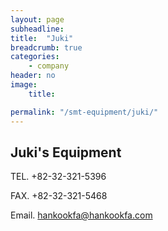 ```yaml
---
layout: page
subheadline:
title:  "Juki"
breadcrumb: true
categories:
    - company
header: no
image:
    title:

permalink: "/smt-equipment/juki/"
---
```




## Juki's Equipment ##

<p id="we-dont-have-this-brands" class="teaser" itemprop="description">
</p>

TEL. +82-32-321-5396

FAX. +82-32-321-5468

Email. [hankookfa@hankookfa.com](mailto:hankookfa@hankookfa.com)  


<script type="text/javascript">
window.onload = function () {
  if (window.sessionStorage) {
    switch ( sessionStorage.getItem('lang')) {
      case 'cn':  document.getElementById("we-dont-have-this-brands").innerHTML = '有需要的东西请联系我们';
                  // location.href='/cn/';
        break;
      case 'kr': document.getElementById("we-dont-have-this-brands").innerHTML = '현재 판매 가능한 재고가 없습니다. 찾으시는 물건이 있다면 연락주시기 바랍니다.';
                  // location.href='/kr/';
        break;
      case 'en': document.getElementById("we-dont-have-this-brands").innerHTML = 'Please contact us for availability.';
                  // location.href='/en/';
        break;
      default:
        break;
    }
  }
}
</script>

<!-- {: .t60 }
{% include list-posts tag='Juki' %} -->
